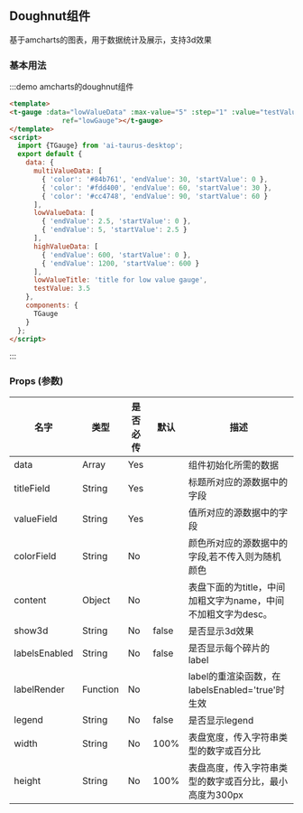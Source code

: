 <script>
 import {TGauge} from 'ai-taurus-desktop';
 export default {
   data: function () {
     return {
       multiValueData: [
         { 'color': '#84b761', 'endValue': 30, 'startValue': 0 },
         { 'color': '#fdd400', 'endValue': 60, 'startValue': 30 },
         { 'color': '#cc4748', 'endValue': 90, 'startValue': 60 }
       ],
       lowValueData: [
         { 'endValue': 2.5, 'startValue': 0 },
         { 'endValue': 5, 'startValue': 2.5 }
       ],
       highValueData: [
         { 'endValue': 600, 'startValue': 0 },
         { 'endValue': 1200, 'startValue': 600 }
       ],
       lowValueTitle: 'title for low value gauge',
       testValue: 3.5
     };
   },
   components: {
     TGauge
   }
 };
</script>

## Doughnut组件

基于amcharts的图表，用于数据统计及展示，支持3d效果

### 基本用法

:::demo  amcharts的doughnut组件

```html
<template>
<t-gauge :data="lowValueData" :max-value="5" :step="1" :value="testValue" :title="lowValueTitle"
             ref="lowGauge"></t-gauge>
</template>
<script>
  import {TGauge} from 'ai-taurus-desktop';
  export default {
    data: {
      multiValueData: [
        { 'color': '#84b761', 'endValue': 30, 'startValue': 0 },
        { 'color': '#fdd400', 'endValue': 60, 'startValue': 30 },
        { 'color': '#cc4748', 'endValue': 90, 'startValue': 60 }
      ],
      lowValueData: [
        { 'endValue': 2.5, 'startValue': 0 },
        { 'endValue': 5, 'startValue': 2.5 }
      ],
      highValueData: [
        { 'endValue': 600, 'startValue': 0 },
        { 'endValue': 1200, 'startValue': 600 }
      ],
      lowValueTitle: 'title for low value gauge',
      testValue: 3.5
    },
    components: {
      TGauge
    }
  };
</script>
```
:::

### Props \(参数\)

| 名字 | 类型 | 是否必传 | 默认 | 描述 |
| --- | --- | --- | --- | --- |
| data | Array| Yes |  | 组件初始化所需的数据 |
| titleField | String | Yes  |  | 标题所对应的源数据中的字段 |
| valueField | String | Yes  |  | 值所对应的源数据中的字段 |
| colorField | String | No  |  | 颜色所对应的源数据中的字段,若不传入则为随机颜色 |
| content | Object | No |  | 表盘下面的为title，中间加粗文字为name，中间不加粗文字为desc。 |
| show3d | String | No | false | 是否显示3d效果 |
| labelsEnabled | String | No | false | 是否显示每个碎片的label |
| labelRender | Function | No |  | label的重渲染函数，在labelsEnabled='true'时生效|
| legend | String | No | false | 是否显示legend |
| width | String | No | 100% | 表盘宽度，传入字符串类型的数字或百分比 |
| height | String | No | 100% | 表盘高度，传入字符串类型的数字或百分比，最小高度为300px |
